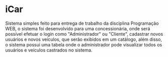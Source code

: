 # iCar
Sistema simples feito para entrega de trabalho da disciplina Programação WEB, o sistema foi desenvolvido para uma concessionária, onde será possível efetuar o login como "Administrador" ou "Cliente", cadastrar novos usuários e novos veículos, que serão exibidos em um catálogo, além disso, o sistema possui uma tabela onde o administrador pode visualizar todos os usuários e veículos castrados no sistema.
